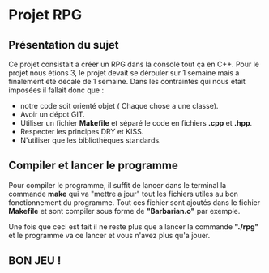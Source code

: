 # Projet RPG

## Présentation du sujet 


Ce projet consistait a créer un RPG dans la console tout ça en C++. Pour le projet nous étions 3, le projet devait se dérouler sur 1 semaine mais a finalement été décalé de 1 semaine. 
Dans les contraintes qui nous était imposées il fallait donc que :
- notre code soit orienté objet ( Chaque chose a une classe).
- Avoir un dépot GIT. 
- Utiliser un fichier **Makefile** et séparé le code en fichiers **.cpp** et **.hpp**. 
- Respecter les principes DRY et KISS.
- N'utiliser que les  bibliothèques standards.


## Compiler et lancer le programme 

Pour compiler le programme, il suffit de lancer dans le terminal la commande **make** qui va "mettre a jour" tout les fichiers utiles au bon fonctionnement du programme. Tout ces fichier sont ajoutés dans le fichier **Makefile** et sont compiler sous forme de **"Barbarian.o"** par exemple. 

Une fois que ceci est fait il ne reste plus que a lancer la commande **"./rpg"** et le programme va ce lancer et vous n'avez plus qu'a jouer.

## BON JEU ! 